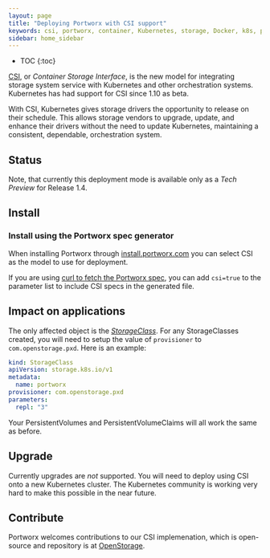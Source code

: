 ```yaml
---
layout: page
title: "Deploying Portworx with CSI support"
keywords: csi, portworx, container, Kubernetes, storage, Docker, k8s, pv, persistent disk
sidebar: home_sidebar
---
```


* TOC
{:toc}

[CSI](https://kubernetes-csi.github.io/), or _Container Storage Interface_, is
the new model for integrating storage system service with Kubernetes and other
orchestration systems. Kubernetes has had support for CSI since 1.10 as beta.

With CSI, Kubernetes gives storage drivers the opportunity to release on their
schedule. This allows storage vendors to upgrade, update, and enhance their drivers
without the need to update Kubernetes, maintaining a consistent, dependable,
orchestration system.

## Status
Note, that currently this deployment mode is available only as a _Tech Preview_ for Release 1.4.

## Install

### Install using the Portworx spec generator
When installing Portworx through [install.portworx.com](https://install.portworx.com)
you can select CSI as the model to use for deployment.

If you are using [curl to fetch the Portworx
spec](https://docs.portworx.com/scheduler/kubernetes/px-k8s-spec-curl.html), you can add
`csi=true` to the parameter list to include CSI specs in the generated file.

## Impact on applications

The only affected object is the [_StorageClass_](https://kubernetes-csi.github.io/docs/Usage.html#dynamic-provisioning).
For any StorageClasses created, you will need to setup the value of `provisioner`
to `com.openstorage.pxd`. Here is an example:

```yaml
kind: StorageClass
apiVersion: storage.k8s.io/v1
metadata:
  name: portworx
provisioner: com.openstorage.pxd
parameters:
  repl: "3"
```

Your PersistentVolumes and PersistentVolumeClaims will all work the same as before.

## Upgrade

Currently upgrades are _not_ supported. You will need to deploy using CSI onto
a new Kubernetes cluster. The Kubernetes community is working very hard to make
this possible in the near future.

## Contribute

Portworx welcomes contributions to our CSI implemenation, which is open-source
and repository is at [OpenStorage](https://github.com/libopenstorage/openstorage).

